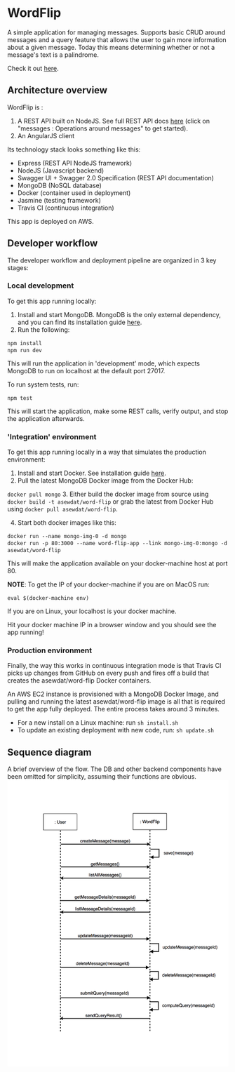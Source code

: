 # WordFlip
A simple application for managing messages. Supports basic CRUD around messages and a query feature that allows the user to gain more information about a given message. Today this means determining whether or not a message's text is a palindrome.

Check it out [here](http://ec2-52-23-242-43.compute-1.amazonaws.com/ "WordFlip").

## Architecture overview
WordFlip is :

1. A REST API built on NodeJS. See full REST API docs [here](http://ec2-52-23-242-43.compute-1.amazonaws.com/docs "REST API Docs") (click on "messages : Operations around messages" to get started).
2. An AngularJS client

Its technology stack looks something like this:

- Express (REST API NodeJS framework)
- NodeJS (Javascript backend)
- Swagger UI + Swagger 2.0 Specification (REST API documentation)
- MongoDB (NoSQL database)
- Docker (container used in deployment)
- Jasmine (testing framework)
- Travis CI (continuous integration)

This app is deployed on AWS.

## Developer workflow

The developer workflow and deployment pipeline are organized in 3 key stages:

### Local development
To get this app running locally:

1. Install and start MongoDB. MongoDB is the only external dependency, and you can find its installation guide [here](https://docs.mongodb.org/manual/installation/ "MongoDB Install Guide").
2. Run the following:

```
npm install
npm run dev
```

This will run the application in 'development' mode, which expects MongoDB to run on localhost at the default port 27017.

To run system tests, run:
```
npm test
```

This will start the application, make some REST calls, verify output, and stop the application afterwards.

### 'Integration' environment
To get this app running locally in a way that simulates the production environment:

1. Install and start Docker. See installation guide [here](https://docs.docker.com/engine/installation/ "Docker Install Guide").
2. Pull the latest MongoDB Docker image from the Docker Hub:

`docker pull mongo`
3. Either build the docker image from source using `docker build -t asewdat/word-flip` or grab the latest from Docker Hub using `docker pull asewdat/word-flip`.

4. Start both docker images like this:
```
docker run --name mongo-img-0 -d mongo
docker run -p 80:3000 --name word-flip-app --link mongo-img-0:mongo -d asewdat/word-flip
```
This will make the application available on your docker-machine host at port 80.

**NOTE**: To get the IP of your docker-machine if you are on MacOS run:
```
eval $(docker-machine env)
```
If you are on Linux, your localhost is your docker machine.

Hit your docker machine IP in a browser window and you should see the app running!

### Production environment

Finally, the way this works in continuous integration mode is that Travis CI picks up changes from GitHub on every push and fires off a build that creates the asewdat/word-flip Docker containers.

An AWS EC2 instance is provisioned with a MongoDB Docker Image, and pulling and running the latest asewdat/word-flip image is all that is required to get the app fully deployed. The entire process takes around 3 minutes.

- For a new install on a Linux machine: run ``sh install.sh``
- To update an existing deployment with new code, run: ``sh update.sh``

## Sequence diagram
A brief overview of the flow. The DB and other backend components have been omitted for simplicity, assuming their functions are obvious.
![WordFlip sequence diagram](/word_flip_seq_diagram.png "Optional Title")
